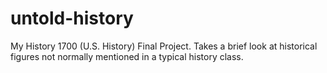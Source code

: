 # untold-history
My History 1700 (U.S. History) Final Project. Takes a brief look at historical figures not normally mentioned in a typical history class.

